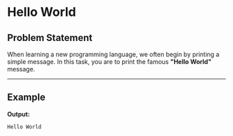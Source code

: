 # Hello World

## Problem Statement

When learning a new programming language, we often begin by printing a simple message. In this task, you are to print the famous **"Hello World"** message.

---

## Example

**Output:**
```text
Hello World
